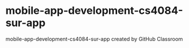 # mobile-app-development-cs4084-sur-app
mobile-app-development-cs4084-sur-app created by GitHub Classroom
